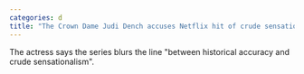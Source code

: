 ```yaml
---
categories: d
title: "The Crown Dame Judi Dench accuses Netflix hit of crude sensationalism"
---
```

The actress says the series blurs the line "between historical accuracy and crude sensationalism".